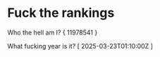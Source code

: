 # Fuck the rankings

Who the hell am I?
{ 11978541 }

What fucking year is it?
[ 2025-03-23T01:10:00Z ]

